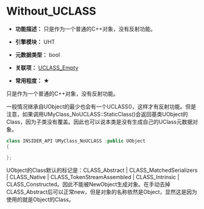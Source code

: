 # Without_UCLASS

- **功能描述：** 只是作为一个普通的C++对象，没有反射功能。

- **引擎模块：** UHT
- **元数据类型：** bool
- **关联项：** [UCLASS_Empty](#Specifier_UCLASS_UHT_UCLASS_Empty)
- **常用程度：** ★

只是作为一个普通的C++对象，没有反射功能。

一般情况继承自UObject的最少也会有一个UCLASS()，这样才有反射功能。但是注意，如果调用UMyClass_NoUCLASS::StaticClass()会返回基类UObject的Class，因为子类没有覆盖。因此也可以说本类是没有生成自己的UClass元数据对象。

```cpp
class INSIDER_API UMyClass_NoUCLASS :public UObject
{

};
```

UObject的Class默认的标记是：CLASS_Abstract | CLASS_MatchedSerializers | CLASS_Native | CLASS_TokenStreamAssembled | CLASS_Intrinsic | CLASS_Constructed。因此不能被NewObject生成对象。在手动去掉CLASS_Abstract后可以正常new，但是对象的名称依然是Object，显然这是因为使用的就是Object的Class。